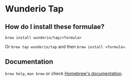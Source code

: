 # Wunderio Tap

## How do I install these formulae?

`brew install wunderio/tap/<formula>`

Or `brew tap wunderio/tap` and then `brew install <formula>`.

## Documentation

`brew help`, `man brew` or check [Homebrew's documentation](https://docs.brew.sh).
